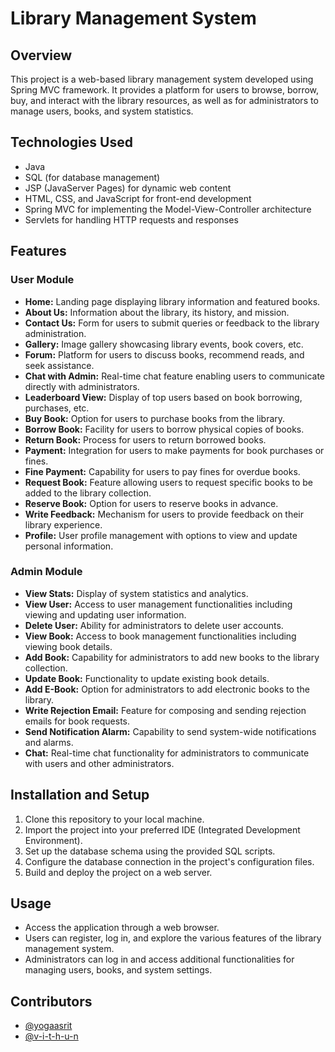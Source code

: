 # Library Management System

## Overview
This project is a web-based library management system developed using Spring MVC framework. It provides a platform for users to browse, borrow, buy, and interact with the library resources, as well as for administrators to manage users, books, and system statistics.

## Technologies Used
- Java
- SQL (for database management)
- JSP (JavaServer Pages) for dynamic web content
- HTML, CSS, and JavaScript for front-end development
- Spring MVC for implementing the Model-View-Controller architecture
- Servlets for handling HTTP requests and responses

## Features

### User Module
- **Home:** Landing page displaying library information and featured books.
- **About Us:** Information about the library, its history, and mission.
- **Contact Us:** Form for users to submit queries or feedback to the library administration.
- **Gallery:** Image gallery showcasing library events, book covers, etc.
- **Forum:** Platform for users to discuss books, recommend reads, and seek assistance.
- **Chat with Admin:** Real-time chat feature enabling users to communicate directly with administrators.
- **Leaderboard View:** Display of top users based on book borrowing, purchases, etc.
- **Buy Book:** Option for users to purchase books from the library.
- **Borrow Book:** Facility for users to borrow physical copies of books.
- **Return Book:** Process for users to return borrowed books.
- **Payment:** Integration for users to make payments for book purchases or fines.
- **Fine Payment:** Capability for users to pay fines for overdue books.
- **Request Book:** Feature allowing users to request specific books to be added to the library collection.
- **Reserve Book:** Option for users to reserve books in advance.
- **Write Feedback:** Mechanism for users to provide feedback on their library experience.
- **Profile:** User profile management with options to view and update personal information.

### Admin Module
- **View Stats:** Display of system statistics and analytics.
- **View User:** Access to user management functionalities including viewing and updating user information.
- **Delete User:** Ability for administrators to delete user accounts.
- **View Book:** Access to book management functionalities including viewing book details.
- **Add Book:** Capability for administrators to add new books to the library collection.
- **Update Book:** Functionality to update existing book details.
- **Add E-Book:** Option for administrators to add electronic books to the library.
- **Write Rejection Email:** Feature for composing and sending rejection emails for book requests.
- **Send Notification Alarm:** Capability to send system-wide notifications and alarms.
- **Chat:** Real-time chat functionality for administrators to communicate with users and other administrators.

## Installation and Setup
1. Clone this repository to your local machine.
2. Import the project into your preferred IDE (Integrated Development Environment).
3. Set up the database schema using the provided SQL scripts.
4. Configure the database connection in the project's configuration files.
5. Build and deploy the project on a web server.

## Usage
- Access the application through a web browser.
- Users can register, log in, and explore the various features of the library management system.
- Administrators can log in and access additional functionalities for managing users, books, and system settings.

## Contributors
- [@yogaasrit](https://github.com/yogaasrit)
- [@v-i-t-h-u-n](https://github.com/v-i-t-h-u-n)
